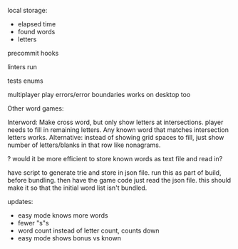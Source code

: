 local storage:

- elapsed time
- found words
- letters

precommit hooks

linters run

tests
enums

multiplayer play
errors/error boundaries
works on desktop too

Other word games:

Interword: Make cross word, but only show letters at intersections. player needs to fill in remaining letters. Any known word that matches intersection letters works. Alternative: instead of showing grid spaces to fill, just show number of letters/blanks in that row like nonagrams.

? would it be more efficient to store known words as text file and read in?

have script to generate trie and store in json file. run this as part of build, before bundling. then have the game code just read the json file. this should make it so that the initial word list isn't bundled.

updates:

- easy mode knows more words
- fewer "s"s
- word count instead of letter count, counts down
- easy mode shows bonus vs known